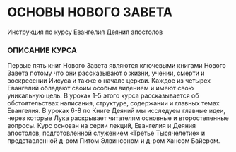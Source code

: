 
# ОСНОВЫ НОВОГО ЗАВЕТАИнструкция по курсуЕвангелияДеяния апостолов

### ОПИСАНИЕ КУРСА

Первые пять книг Нового Завета являются ключевыми книгами Нового Завета потому что они рассказывают о жизни, учении, смерти и воскресении Иисуса и также о начале церкви. Каждое из четырех Евангелий обладают своим особым видением и имеют свою уникальную цель. В уроках 1-5 этого курса рассказывается об обстоятельствах написания, структуре, содержании и главных темах Евангелия. В уроках 6-8 по Книге Деяний мы исследуем главные идеи, через которые Лука раскрывает читателям основные ивторостепенные вопросы. Курс основан на серии лекций, Евангелия и Деяния апостолов, подготовленной служением «Третье Тысячелетие» и представленной д-ром Питом Элвинсоном и д-ром Хансом Байером.